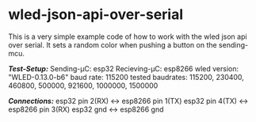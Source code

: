 # wled-json-api-over-serial
This is a very simple example code of how to work with the wled json api over serial. It sets a random color when pushing a button on the sending-mcu.

***Test-Setup:***
Sending-µC: esp32 
Recieving-µC: esp8266
wled version: "WLED-0.13.0-b6"
baud rate: 115200 
tested baudrates: 115200, 230400, 460800, 500000, 921600, 1000000, 1500000

***Connections:***
esp32 pin 2(RX) <-> esp8266 pin 1(TX)
esp32 pin 4(TX) <-> esp8266 pin 3(RX)
esp32 gnd <-> esp8266 gnd
